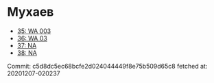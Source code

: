 # Мухаев
- [35: WA 003](35.md)
- [36: WA 03](36.md)
- [37: NA](37.md)
- [38: NA](38.md)

Commit: c5d8dc5ec68bcfe2d024044449f8e75b509d65c8
 fetched at: 20201207-020237
